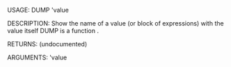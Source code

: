 USAGE:
     DUMP 'value 

DESCRIPTION:
     Show the name of a value (or block of expressions) with the value itself
     DUMP is a function .

RETURNS:
    (undocumented)

ARGUMENTS:
    'value
